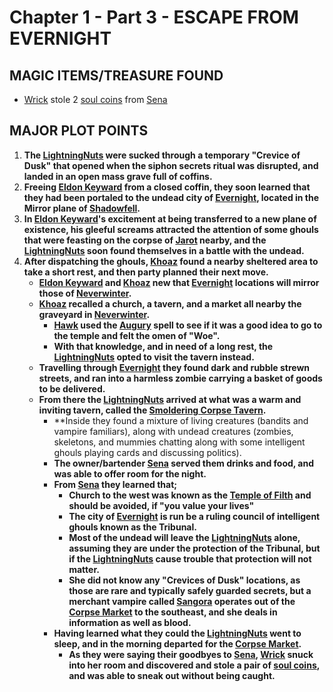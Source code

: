 
# Chapter 1 - Part 3 - ESCAPE FROM EVERNIGHT

## MAGIC ITEMS/TREASURE FOUND
- [Wrick](<../PC's/Wrick.md>) stole 2 [soul coins](https://www.dndbeyond.com/magic-items/842308-soul-coin) from [Sena](<../NPC's/Minor NPC's/Sena.md>)

## MAJOR PLOT POINTS
1. **The [LightningNuts](<../PC's/LightningNuts.md>) were sucked through a temporary "Crevice of Dusk" that opened when the siphon secrets ritual was disrupted, and landed in an open mass grave full of coffins.** 
2. **Freeing [Eldon Keyward](<../NPC's/Minor NPC's/Eldon Keyward.md>) from a closed coffin, they soon learned that they had been portaled to the undead city of [Evernight](<../LOCATIONS/Shadowfell/Evernight.md>), located in the Mirror plane of [Shadowfell](<../LOCATIONS/Shadowfell/Shadowfell.md>).**
3. **In [Eldon Keyward](<../NPC's/Minor NPC's/Eldon Keyward.md>)'s excitement at being transferred to a new plane of existence, his gleeful screams attracted the attention of some ghouls that were feasting on the corpse of [Jarot](<../NPC's/Minor NPC's/Jarot.md>) nearby, and the [LightningNuts](<../PC's/LightningNuts.md>) soon found themselves in a battle with the undead.** 
4. **After dispatching the ghouls, [Khoaz](<../PC's/Khoaz.md>) found a nearby sheltered area to take a short rest, and then party planned their next move.**
	- **[Eldon Keyward](<../NPC's/Minor NPC's/Eldon Keyward.md>) and [Khoaz](<../PC's/Khoaz.md>) new that [Evernight](<../LOCATIONS/Shadowfell/Evernight.md>) locations will mirror those of [Neverwinter](<../LOCATIONS/Material Plane/Faerun/Neverwinter.md>).**
	- **[Khoaz](<../PC's/Khoaz.md>) recalled a church, a tavern, and a market all nearby the graveyard in [Neverwinter](<../LOCATIONS/Material Plane/Faerun/Neverwinter.md>).**
		- **[Hawk](<../PC's/Hawk.md>) used the [Augury](https://www.dndbeyond.com/spells/2618882-augury) spell to see if it was a good idea to go to the temple and felt the omen of "Woe".**
		- **With that knowledge, and in need of a long rest, the [LightningNuts](<../PC's/LightningNuts.md>) opted to visit the tavern instead.**
	- **Travelling through [Evernight](<../LOCATIONS/Shadowfell/Evernight.md>) they found dark and rubble strewn streets, and ran into a harmless zombie carrying a basket of goods to be delivered.** 
	- **From there the [LightningNuts](<../PC's/LightningNuts.md>) arrived at what was a warm and inviting tavern, called the [Smoldering Corpse Tavern](<../LOCATIONS/Shadowfell/Smoldering Corpse Tavern.md>).**
		- **Inside they found a mixture of living creatures (bandits and vampire familiars), along with undead creatures (zombies, skeletons, and mummies chatting along with some intelligent ghouls playing cards and discussing politics).
		- **The owner/bartender [Sena](<../NPC's/Minor NPC's/Sena.md>) served them drinks and food, and was able to offer room for the night.** 
		- **From [Sena](<../NPC's/Minor NPC's/Sena.md>) they learned that;**
			- **Church to the west was known as the [Temple of Filth](<../LOCATIONS/Shadowfell/Temple of Filth.md>) and should be avoided, if "you value your lives"**
			- **The city of [Evernight](<../LOCATIONS/Shadowfell/Evernight.md>) is run be a ruling council of intelligent ghouls known as the Tribunal.**
			- **Most of the undead will leave the [LightningNuts](<../PC's/LightningNuts.md>) alone, assuming they are under the protection of the Tribunal, but if the [LightningNuts](<../PC's/LightningNuts.md>) cause trouble that protection will not matter.**
			- **She did not know any "Crevices of Dusk" locations, as those are rare and typically safely guarded secrets, but a merchant vampire called [Sangora](<../NPC's/Minor NPC's/Sangora.md>) operates out of the [Corpse Market](<../LOCATIONS/Shadowfell/Corpse Market.md>) to the southeast, and she deals in information as well as blood.**
		- **Having learned what they could the [LightningNuts](<../PC's/LightningNuts.md>) went to sleep, and in the morning departed for the [Corpse Market](<../LOCATIONS/Shadowfell/Corpse Market.md>).**
			- **As they were saying their goodbyes to [Sena](<../NPC's/Minor NPC's/Sena.md>), [Wrick](<../PC's/Wrick.md>) snuck into her room and discovered and stole a pair of [soul coins](https://www.dndbeyond.com/magic-items/842308-soul-coin), and was able to sneak out without being caught.**